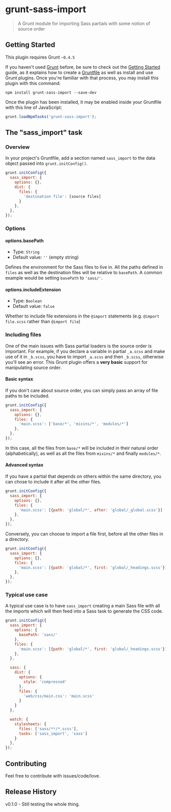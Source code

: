 # grunt-sass-import

> A Grunt module for importing Sass partials with some notion of source order

## Getting Started
This plugin requires Grunt `~0.4.5`

If you haven't used [Grunt](http://gruntjs.com/) before, be sure to check out the [Getting Started](http://gruntjs.com/getting-started) guide, as it explains how to create a [Gruntfile](http://gruntjs.com/sample-gruntfile) as well as install and use Grunt plugins. Once you're familiar with that process, you may install this plugin with this command:

```shell
npm install grunt-sass-import --save-dev
```

Once the plugin has been installed, it may be enabled inside your Gruntfile with this line of JavaScript:

```js
grunt.loadNpmTasks('grunt-sass-import');
```

## The "sass_import" task

### Overview
In your project's Gruntfile, add a section named `sass_import` to the data object passed into `grunt.initConfig()`.

```js
grunt.initConfig({
  sass_import: {
    options: {},
    dist: {
      files: {
        'destination file': [source files]
      }
    },
  },
});
```

### Options

#### options.basePath
- Type: `String`
- Default value: `''` (empty string)

Defines the environment for the Sass files to live in. All the paths defined in `files` as well as the destination files will be relative to `basePath`.
A common example would be setting `basePath` to `'sass/'`.

#### options.includeExtension
- Type: `Boolean`
- Default value: `false`

Whether to include file extensions in the `@import` statements (e.g. `@import file.scss` rather than `@import file`)

### Including files
One of the main issues with Sass partial loaders is the source order is important. For example, if you declare a variable in partial `_a.scss` and make use of it in `_b.scss`, you have to import `_a.scss` and then `_b.scss`, otherwise you'll see an error.
This Grunt plugin offers a **very basic** support for manipulating source order.

#### Basic syntax
If you don't care about source order, you can simply pass an array of file paths to be included.

```js
grunt.initConfig({
  sass_import: {
    options: {},
    files: {
      'main.scss': ['base/*', 'mixins/*', 'modules/*']
    },
  },
});
```

In this case, all the files from `base/*` will be included in their natural order (alphabetically), as well as all the files from `mixins/*` and finally `modules/*`.

#### Advanced syntax
If you have a partial that depends on others within the same directory, you can chose to include it after all the other files.

```js
grunt.initConfig({
  sass_import: {
    options: {},
    files: {
      'main.scss': [{path: 'global/*', after: 'global/_global.scss'}]
    },
  },
});
```

Conversely, you can choose to import a file first, before all the other files in a directory.

```js
grunt.initConfig({
  sass_import: {
    options: {},
    files: {
      'main.scss': [{path: 'global/*', first: 'global/_headings.scss'}]
    },
  },
});
```

### Typical use case
A typical use case is to have `sass_import` creating a main Sass file with all the imports which will then feed into a Sass task to generate the CSS code.

```js
grunt.initConfig({
  sass_import: {
    options: {
      basePath: 'sass/'
    },
    files: {
      'main.scss': [{path: 'global/*', first: 'global/_headings.scss'}]
    },
  },

  sass: {
    dist: {
      options: {
        style: 'compressed'
      },
      files: {
        'web/css/main.css': 'main.scss'
      }
    }
  },

  watch: {
    stylesheets: {
      files: ['sass/**/*.scss'],
      tasks: ['sass_import', 'sass']
    }
  },
});
```

## Contributing
Feel free to contribute with issues/code/love.

## Release History
v0.1.0 - Still testing the whole thing.

